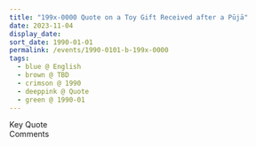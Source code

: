 ```yaml
---
title: "199x-0000 Quote on a Toy Gift Received after a Pūjā"
date: 2023-11-04
display_date: 
sort_date: 1990-01-01
permalink: /events/1990-0101-b-199x-0000
tags:
  - blue @ English
  - brown @ TBD
  - crimson @ 1990
  - deeppink @ Quote
  - green @ 1990-01
---
```


<wave-list>
  <list-title color="green" width="75">Key Quote</list-title>
  <list-item color="BlanchedAlmond"  width="200"></list-item>
  <list-item color="Lavender"></list-item>
  <list-item color="BlanchedAlmond"></list-item>
</wave-list>

<br>

<wave-list>
  <list-title color="green" width="75">Comments</list-title>
  <list-item color="BlanchedAlmond"  width="200"></list-item>
  <list-item color="Lavender"></list-item>
  <list-item color="BlanchedAlmond"></list-item>
</wave-list>